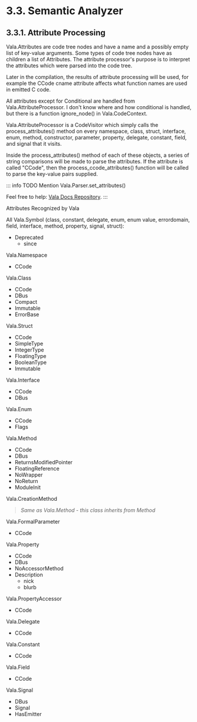 # 3.3. Semantic Analyzer

## 3.3.1. Attribute Processing

Vala.Attributes are code tree nodes and have a name and a possibly empty
list of key-value arguments. Some types of code tree nodes have as
children a list of Attributes. The attribute processor's purpose is to
interpret the attributes which were parsed into the code tree.

Later in the compilation, the results of attribute processing will be
used, for example the CCode cname attribute affects what function names
are used in emitted C code.

All attributes except for Conditional are handled from
Vala.AttributeProcessor. I don't know where and how conditional is
handled, but there is a function ignore_node() in Vala.CodeContext.

Vala.AttributeProcessor is a CodeVisitor which simply calls the
process_attributes() method on every namespace, class, struct,
interface, enum, method, constructor, parameter, property, delegate,
constant, field, and signal that it visits.

Inside the process_attributes() method of each of these objects, a
series of string comparisons will be made to parse the attributes. If
the attribute is called "CCode", then the process_ccode_attributes()
function will be called to parse the key-value pairs supplied.

::: info TODO
Mention Vala.Parser.set_attributes()

Feel free to help: [Vala Docs Repository](https://github.com/vala-lang/vala-docs).
:::

Attributes Recognized by Vala

All Vala.Symbol (class, constant, delegate, enum, enum value,
errordomain, field, interface, method, property, signal, struct):

-   Deprecated
    -   since

Vala.Namespace

-   CCode

Vala.Class

-   CCode
-   DBus
-   Compact
-   Immutable
-   ErrorBase

Vala.Struct

-   CCode
-   SimpleType
-   IntegerType
-   FloatingType
-   BooleanType
-   Immutable

Vala.Interface

-   CCode
-   DBus

Vala.Enum

-   CCode
-   Flags

Vala.Method

-   CCode
-   DBus
-   ReturnsModifiedPointer
-   FloatingReference
-   NoWrapper
-   NoReturn
-   ModuleInit

Vala.CreationMethod 
> _Same as Vala.Method - this class inherits from Method_

Vala.FormalParameter

-   CCode

Vala.Property

-   CCode
-   DBus
-   NoAccessorMethod
-   Description
    -   nick
    -   blurb

Vala.PropertyAccessor

-   CCode

Vala.Delegate

-   CCode

Vala.Constant

-   CCode

Vala.Field

-   CCode

Vala.Signal

-   DBus
-   Signal
-   HasEmitter
